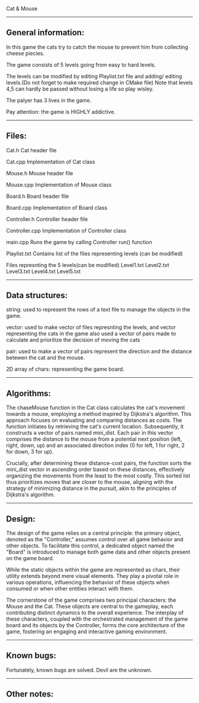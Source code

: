 Cat & Mouse

--------------------
General information:
--------------------
In this game the cats try to catch the mouse to prevent him from
collecting cheese piecies.

The game consists of 5 levels going from easy to hard levels.

The levels can be modified by editing Playlist.txt file and adding/
editing levels.(Do not forget to make required change in CMake file)
Note that levels 4,5 can hardly be passed without losing a life so play wisley.

The palyer has 3 lives in the game. 

Pay attention: the game is HIGHLY addictive.

------
Files:
------
Cat.h
Cat header file

Cat.cpp
Implementation of Cat class

Mouse.h
Mouse header file

Mouse.cpp
Implementation of Mouse class

Board.h
Board header file

Board.cpp
Implementation of Board class

Controller.h
Controller header file

Controller.cpp
Implementation of Controller class

main.cpp
Runs the game by calling Controller run() function

Playlist.txt
Contains list of the files representing levels
(can be modified)

Files represnting the 5 levels(can be modified)
Level1.txt
Level2.txt
Level3.txt
Level4.txt
Level5.txt

----------------
Data structures:
----------------
string: used to represent the rows of a text file
to manage the objects in the game.

vector: used to make vector of files represnting the levels,
and vector representing the cats in the game
also used a vector of pairs made to calculate and prioritize the 
decision of moving the cats

pair: used to make a vector of pairs represent the direction and
the distance betewen the cat and the mouse.

2D array of chars: representing the game board.

-----------
Algorithms:
-----------
The chaseMouse function in the Cat class calculates the cat's movement
towards a mouse, employing a method inspired by Dijkstra's algorithm.
This approach focuses on evaluating and comparing distances as costs.
The function initiates by retrieving the cat's current location.
Subsequently, it constructs a vector of pairs named mini_dist.
Each pair in this vector comprises the distance to the mouse from a
potential next position (left, right, down, up) and an associated
direction index (0 for left, 1 for right, 2 for down, 3 for up).

Crucially, after determining these distance-cost pairs, the function
sorts the mini_dist vector in ascending order based on these
distances, effectively organizing the movements from the least to
the most costly. This sorted list thus prioritizes moves that are
closer to the mouse, aligning with the strategy of minimizing
distance in the pursuit, akin to the principles of Dijkstra's
algorithm.

-----------
Design:
-----------
The design of the game relies on a central principle: the primary
object, denoted as the "Controller," assumes control over all game
behavior and other objects. To facilitate this control, a dedicated object
named the "Board" is introduced to manage both game data and other objects
present on the game board.

While the static objects within the game are represented as chars,
their utility extends beyond mere visual elements. They play a pivotal
role in various operations, influencing the behavior of these objects
when consumed or when other entities interact with them.

The cornerstone of the game comprises two principal characters: the Mouse
and the Cat. These objects are central to the gameplay, each contributing
distinct dynamics to the overall experience. The interplay of these
characters, coupled with the orchestrated management of the game board and
its objects by the Controller, forms the core architecture of the game,
fostering an engaging and interactive gaming environment.


-----------
Known bugs:
-----------
Fortunately, known bugs are solved. Devil are the unknown.
 
------------
Other notes:
------------
